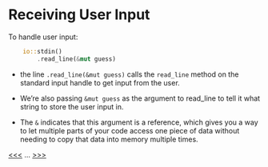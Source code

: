 # Receiving User Input

To handle user input:

```rs
    io::stdin()
        .read_line(&mut guess)
```

- the line `.read_line(&mut guess)` calls the `read_line` method on the standard input handle to get input from the user. 
- We’re also passing `&mut guess` as the argument to read_line to tell it what string to store the user input in. 

- The `&` indicates that this argument is a reference, which gives you a way to let multiple parts of your code access one piece of data without needing to copy that data into memory multiple times. 

[<<<](102-StoringValues.md) ... [>>>](104.PotentialFailure.md)